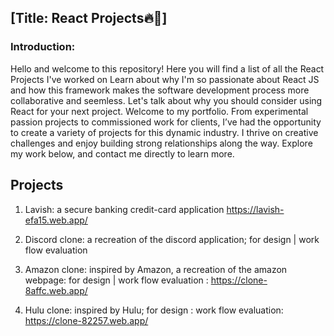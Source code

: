 ## [Title: React Projects🔥🚀]

### Introduction:

Hello and welcome to this repository! Here you will find a list of all the React Projects I've worked on
Learn about why I'm so passionate about React JS and how this framework makes the software development
process more collaborative and seemless. Let's talk about why you should consider using React for your next project.
Welcome to my portfolio. From experimental passion projects to commissioned work for clients, I’ve had the opportunity
to create a variety of projects for this dynamic industry. I thrive on creative challenges and enjoy building strong
relationships along the way. Explore my work below, and contact me directly to learn more.

## Projects

1. Lavish: a secure banking credit-card application https://lavish-efa15.web.app/

2. Discord clone: a recreation of the discord application; for design | work flow evaluation

3. Amazon clone: inspired by Amazon, a recreation of the amazon webpage: for design | work flow evaluation : https://clone-8affc.web.app/

4. Hulu clone: inspired by Hulu; for design : work flow evaluation: https://clone-82257.web.app/
